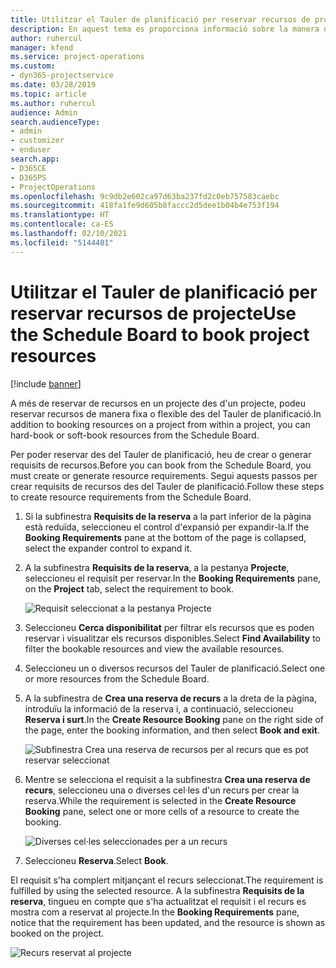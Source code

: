 ```yaml
---
title: Utilitzar el Tauler de planificació per reservar recursos de projecte
description: En aquest tema es proporciona informació sobre la manera de reservar els recursos.
author: ruhercul
manager: kfend
ms.service: project-operations
ms.custom:
- dyn365-projectservice
ms.date: 03/28/2019
ms.topic: article
ms.author: ruhercul
audience: Admin
search.audienceType:
- admin
- customizer
- enduser
search.app:
- D365CE
- D365PS
- ProjectOperations
ms.openlocfilehash: 9c9db2e602ca97d63ba237fd2c0eb757583caebc
ms.sourcegitcommit: 418fa1fe9d605b8faccc2d5dee1b04b4e753f194
ms.translationtype: HT
ms.contentlocale: ca-ES
ms.lasthandoff: 02/10/2021
ms.locfileid: "5144401"
---
```

# <a name="use-the-schedule-board-to-book-project-resources"></a><span data-ttu-id="fac4f-103">Utilitzar el Tauler de planificació per reservar recursos de projecte</span><span class="sxs-lookup"><span data-stu-id="fac4f-103">Use the Schedule Board to book project resources</span></span>

[!include [banner](../includes/psa-now-project-operations.md)]

<span data-ttu-id="fac4f-104">A més de reservar de recursos en un projecte des d'un projecte, podeu reservar recursos de manera fixa o flexible des del Tauler de planificació.</span><span class="sxs-lookup"><span data-stu-id="fac4f-104">In addition to booking resources on a project from within a project, you can hard-book or soft-book resources from the Schedule Board.</span></span>

<span data-ttu-id="fac4f-105">Per poder reservar des del Tauler de planificació, heu de crear o generar requisits de recursos.</span><span class="sxs-lookup"><span data-stu-id="fac4f-105">Before you can book from the Schedule Board, you must create or generate resource requirements.</span></span> <span data-ttu-id="fac4f-106">Segui aquests passos per crear requisits de recursos des del Tauler de planificació.</span><span class="sxs-lookup"><span data-stu-id="fac4f-106">Follow these steps to create resource requirements from the Schedule Board.</span></span>

1. <span data-ttu-id="fac4f-107">Si la subfinestra **Requisits de la reserva** a la part inferior de la pàgina està reduïda, seleccioneu el control d'expansió per expandir-la.</span><span class="sxs-lookup"><span data-stu-id="fac4f-107">If the **Booking Requirements** pane at the bottom of the page is collapsed, select the expander control to expand it.</span></span>
2. <span data-ttu-id="fac4f-108">A la subfinestra **Requisits de la reserva**, a la pestanya **Projecte**, seleccioneu el requisit per reservar.</span><span class="sxs-lookup"><span data-stu-id="fac4f-108">In the **Booking Requirements** pane, on the **Project** tab, select the requirement to book.</span></span>

    ![Requisit seleccionat a la pestanya Projecte](media/Resource-Management-image73.png)

3. <span data-ttu-id="fac4f-110">Seleccioneu **Cerca disponibilitat** per filtrar els recursos que es poden reservar i visualitzar els recursos disponibles.</span><span class="sxs-lookup"><span data-stu-id="fac4f-110">Select **Find Availability** to filter the bookable resources and view the available resources.</span></span> 
4. <span data-ttu-id="fac4f-111">Seleccioneu un o diversos recursos del Tauler de planificació.</span><span class="sxs-lookup"><span data-stu-id="fac4f-111">Select one or more resources from the Schedule Board.</span></span> 
5. <span data-ttu-id="fac4f-112">A la subfinestra de **Crea una reserva de recurs** a la dreta de la pàgina, introduïu la informació de la reserva i, a continuació, seleccioneu **Reserva i surt**.</span><span class="sxs-lookup"><span data-stu-id="fac4f-112">In the **Create Resource Booking** pane on the right side of the page, enter the booking information, and then select **Book and exit**.</span></span>

    ![Subfinestra Crea una reserva de recursos per al recurs que es pot reservar seleccionat](media/Resource-Management-image74.png)

6. <span data-ttu-id="fac4f-114">Mentre se selecciona el requisit a la subfinestra **Crea una reserva de recurs**, seleccioneu una o diverses cel·les d'un recurs per crear la reserva.</span><span class="sxs-lookup"><span data-stu-id="fac4f-114">While the requirement is selected in the **Create Resource Booking** pane, select one or more cells of a resource to create the booking.</span></span>

    ![Diverses cel·les seleccionades per a un recurs](media/Resource-Management-image75.png)

7. <span data-ttu-id="fac4f-116">Seleccioneu **Reserva**.</span><span class="sxs-lookup"><span data-stu-id="fac4f-116">Select **Book**.</span></span>

<span data-ttu-id="fac4f-117">El requisit s'ha complert mitjançant el recurs seleccionat.</span><span class="sxs-lookup"><span data-stu-id="fac4f-117">The requirement is fulfilled by using the selected resource.</span></span> <span data-ttu-id="fac4f-118">A la subfinestra **Requisits de la reserva**, tingueu en compte que s'ha actualitzat el requisit i el recurs es mostra com a reservat al projecte.</span><span class="sxs-lookup"><span data-stu-id="fac4f-118">In the **Booking Requirements** pane, notice that the requirement has been updated, and the resource is shown as booked on the project.</span></span>

![Recurs reservat al projecte](media/Resource-Management-image76.png)
